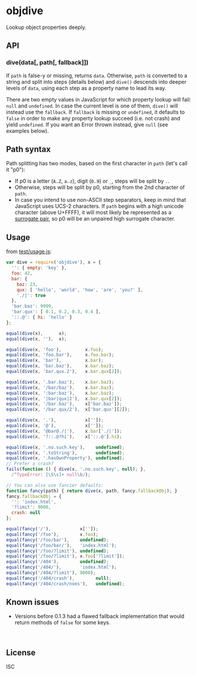 ﻿
<!--#echo json="package.json" key="name" underline="=" -->
objdive
=======
<!--/#echo -->

<!--#echo json="package.json" key="description" -->
Lookup object properties deeply.
<!--/#echo -->


API
---

### dive(data[, path[, fallback]])

If `path` is false-y or missing, returns `data`.
Otherwise, `path` is converted to a string and split into steps (details below)
and `dive()` descends into deeper levels of `data`, using each step as a
property name to lead its way.

There are two empty values in JavaScript for which property lookup will
fail: `null` and `undefined`. In case the current level is one of them,
`dive()` will instead use the `fallback`.
If `fallback` is missing or `undefined`, it defaults to `false` in order to
make any property lookup succeed (i.e. not crash) and yield `undefined`.
If you want an Error thrown instead, give `null` (see examples below).



Path syntax
-----------

Path splitting has two modes, based on the first character in `path`
(let's call it "p0"):
* If p0 is a letter (`A`..`Z`, `a`..`z`), digit (`0`..`9`) or `_`,
  steps will be split by `.`.
* Otherwise, steps will be split by p0,
  starting from the 2nd character of `path`.
* In case you intend to use non-ASCII step separators,
  keep in mind that JavaScript uses UCS-2 characters.
  If `path` begins with a high unicode character (above U+FFFF),
  it will most likely be represented as a [surrogate pair][surrog8],
  so p0 will be an unpaired high surrogate character.



Usage
-----

from [test/usage.js](test/usage.js):

<!--#include file="test/usage.js" start="  //#u" stop="  //#r"
  outdent="  " code="javascript" -->
<!--#verbatim lncnt="62" -->
```javascript
var dive = require('objdive'), x = {
  '': { empty: 'key' },
  foo: 42,
  bar: {
    baz: 23,
    qux: [ 'hello', 'world', 'how', 'are', 'you?' ],
    './|': true
  },
  'bar.baz': 9999,
  'bar.qux': [ 0.1, 0.2, 0.3, 0.4 ],
  '::.@': { hi: 'hello' }
};

equal(dive(x),      x);
equal(dive(x, ''),  x);

equal(dive(x, 'foo'),         x.foo);
equal(dive(x, 'foo.bar'),     x.foo.bar);
equal(dive(x, 'bar'),         x.bar);
equal(dive(x, 'bar.baz'),     x.bar.baz);
equal(dive(x, 'bar.qux.2'),   x.bar.qux[2]);

equal(dive(x, '.bar.baz'),    x.bar.baz);
equal(dive(x, '/bar/baz'),    x.bar.baz);
equal(dive(x, ':bar:baz'),    x.bar.baz);
equal(dive(x, '|bar|qux|2'),  x.bar.qux[2]);
equal(dive(x, '/bar.baz'),    x['bar.baz']);
equal(dive(x, '/bar.qux/2'),  x['bar.qux'][2]);

equal(dive(x, '.'),           x['']);
equal(dive(x, '@'),           x['']);
equal(dive(x, '@bar@./|'),    x.bar['./|']);
equal(dive(x, '?::.@?hi'),    x['::.@'].hi);

equal(dive(x, '.no.such.key'),    undefined);
equal(dive(x, '.toString'),       undefined);
equal(dive(x, '.hasOwnProperty'), undefined);
// Prefer a crash?
fails(function () { dive(x, '.no.such.key', null); },
  /^TypeError: [\S\s]+ null\b/);

// You can also use fancier defaults:
function fancy(path) { return dive(x, path, fancy.fallbackObj); }
fancy.fallbackObj = {
  '': 'index.html',
  '?limit': 9000,
  crash: null
};

equal(fancy('/'),           x['']);
equal(fancy('/foo'),        x.foo);
equal(fancy('/foo/bar'),    undefined);
equal(fancy('/foo/bar/'),   'index.html');
equal(fancy('/foo/?limit'), undefined);
equal(fancy('/foo/?limit'), x.foo['?limit']);
equal(fancy('/404'),        undefined);
equal(fancy('/404/'),       'index.html');
equal(fancy('/404/?limit'), 9000);
equal(fancy('/404/crash'),        null);
equal(fancy('/404/crash/noes'),   undefined);
```
<!--/include-->



<!--#toc stop="scan" -->



Known issues
------------

* Versions before 0.1.3 had a flawed fallback implementation that would
  return methods of `false` for some keys.



&nbsp;

  [surrog8]: https://www.npmjs.com/package/surrog8

License
-------
<!--#echo json="package.json" key=".license" -->
ISC
<!--/#echo -->
